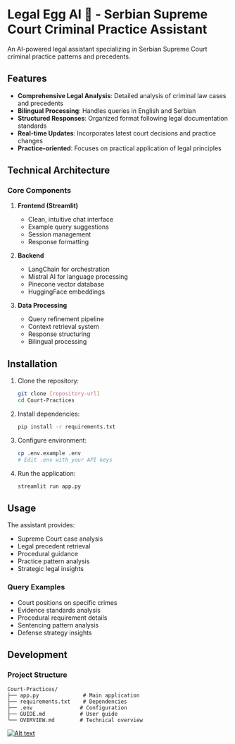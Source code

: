 # Legal Egg AI 🥚 - Serbian Supreme Court Criminal Practice Assistant 

An AI-powered legal assistant specializing in Serbian Supreme Court criminal practice patterns and precedents.

## Features

- **Comprehensive Legal Analysis**: Detailed analysis of criminal law cases and precedents
- **Bilingual Processing**: Handles queries in English and Serbian
- **Structured Responses**: Organized format following legal documentation standards
- **Real-time Updates**: Incorporates latest court decisions and practice changes
- **Practice-oriented**: Focuses on practical application of legal principles

## Technical Architecture

### Core Components

1. **Frontend (Streamlit)**
   - Clean, intuitive chat interface
   - Example query suggestions
   - Session management
   - Response formatting

2. **Backend**
   - LangChain for orchestration
   - Mistral AI for language processing
   - Pinecone vector database
   - HuggingFace embeddings

3. **Data Processing**
   - Query refinement pipeline
   - Context retrieval system
   - Response structuring
   - Bilingual processing

## Installation

1. Clone the repository:
   ```bash
   git clone [repository-url]
   cd Court-Practices
   ```

2. Install dependencies:
   ```bash
   pip install -r requirements.txt
   ```

3. Configure environment:
   ```bash
   cp .env.example .env
   # Edit .env with your API keys
   ```

4. Run the application:
   ```bash
   streamlit run app.py
   ```

## Usage

The assistant provides:
- Supreme Court case analysis
- Legal precedent retrieval
- Procedural guidance
- Practice pattern analysis
- Strategic legal insights

### Query Examples
- Court positions on specific crimes
- Evidence standards analysis
- Procedural requirement details
- Sentencing pattern analysis
- Defense strategy insights

## Development

### Project Structure
```
Court-Practices/
├── app.py              # Main application
├── requirements.txt    # Dependencies
├── .env               # Configuration
├── GUIDE.md           # User guide
└── OVERVIEW.md        # Technical overview
```


[![Alt text](https://img.youtube.com/vi/CieYQU-Dchs/maxresdefault.jpg)](https://youtu.be/b9bNDEo3HgE?si=3BbWnbzTa_0ICZW6)
